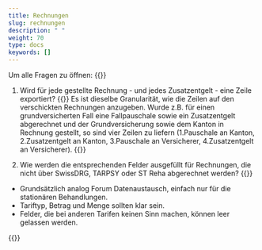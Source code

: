 ```yaml
---
title: Rechnungen 
slug: rechnungen
description: " "
weight: 70
type: docs
keywords: []
---
```


Um alle Fragen zu öffnen: {{<collapsibleGroupCommand groupId="rechnungen">}}

1. Wird für jede gestellte Rechnung - und jedes Zusatzentgelt - eine Zeile exportiert?
{{<collapsibleBlock groupId="rechnungen">}}
Es ist dieselbe Granularität, wie die Zeilen auf den verschickten Rechnungen anzugeben. Wurde z.B. für einen grundversicherten Fall eine Fallpauschale sowie ein Zusatzentgelt abgerechnet und der Grundversicherung sowie dem Kanton in Rechnung gestellt, so sind vier Zeilen zu liefern (1.Pauschale an Kanton, 2.Zusatzentgelt an Kanton, 3.Pauschale an Versicherer, 4.Zusatzentgelt an Versicherer).
{{</collapsibleBlock>}}

2. Wie werden die entsprechenden Felder ausgefüllt für Rechnungen, die nicht über SwissDRG, TARPSY oder ST Reha abgerechnet werden?
{{<collapsibleBlock groupId="rechnungen">}}
<ul>
<li>	Grundsätzlich analog Forum Datenaustausch, einfach nur für die stationären Behandlungen. </li>
<li>	Tariftyp, Betrag und Menge sollten klar sein. </li>
<li>	Felder, die bei anderen Tarifen keinen Sinn machen, können leer gelassen werden. </li>
</ul>
{{</collapsibleBlock>}}
